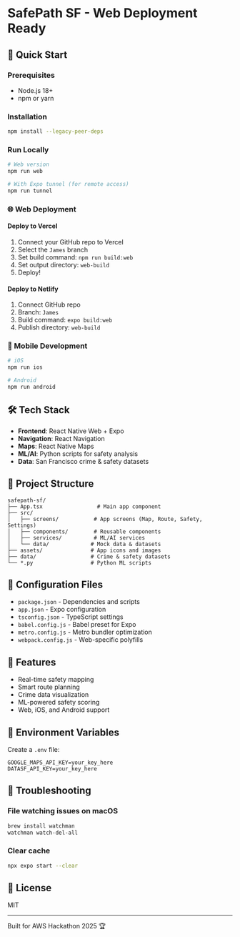 # SafePath SF - Web Deployment Ready

## 🚀 Quick Start

### Prerequisites
- Node.js 18+ 
- npm or yarn

### Installation
```bash
npm install --legacy-peer-deps
```

### Run Locally
```bash
# Web version
npm run web

# With Expo tunnel (for remote access)
npm run tunnel
```

### 🌐 Web Deployment

#### Deploy to Vercel
1. Connect your GitHub repo to Vercel
2. Select the `James` branch
3. Set build command: `npm run build:web`
4. Set output directory: `web-build`
5. Deploy!

#### Deploy to Netlify
1. Connect GitHub repo
2. Branch: `James`
3. Build command: `expo build:web`
4. Publish directory: `web-build`

### 📱 Mobile Development
```bash
# iOS
npm run ios

# Android  
npm run android
```

## 🛠️ Tech Stack
- **Frontend**: React Native Web + Expo
- **Navigation**: React Navigation
- **Maps**: React Native Maps
- **ML/AI**: Python scripts for safety analysis
- **Data**: San Francisco crime & safety datasets

## 📁 Project Structure
```
safepath-sf/
├── App.tsx                 # Main app component
├── src/
│   ├── screens/           # App screens (Map, Route, Safety, Settings)
│   ├── components/        # Reusable components
│   ├── services/          # ML/AI services
│   └── data/             # Mock data & datasets
├── assets/               # App icons and images
├── data/                 # Crime & safety datasets
└── *.py                  # Python ML scripts
```

## 🔧 Configuration Files
- `package.json` - Dependencies and scripts
- `app.json` - Expo configuration
- `tsconfig.json` - TypeScript settings
- `babel.config.js` - Babel preset for Expo
- `metro.config.js` - Metro bundler optimization
- `webpack.config.js` - Web-specific polyfills

## 🌟 Features
- Real-time safety mapping
- Smart route planning
- Crime data visualization
- ML-powered safety scoring
- Web, iOS, and Android support

## 📝 Environment Variables
Create a `.env` file:
```
GOOGLE_MAPS_API_KEY=your_key_here
DATASF_API_KEY=your_key_here
```

## 🚨 Troubleshooting

### File watching issues on macOS
```bash
brew install watchman
watchman watch-del-all
```

### Clear cache
```bash
npx expo start --clear
```

## 📄 License
MIT

---
Built for AWS Hackathon 2025 🏆